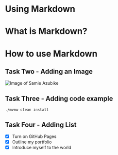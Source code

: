 # Using Markdown
# What is Markdown? 
# How to use Markdown


## Task Two - Adding an Image
![Image of Samie Azubike](https://avatars.githubusercontent.com/u/85092681?s=400&u=922f4b5d484463cadb89a47d382e19fc4f232943&v=4)

## Task Three - Adding code example
```
./mvnw clean install
```

## Task Four - Adding List
- [X] Turn on GitHub Pages
- [X] Outline my portfolio
- [X] Introduce myself to the world
